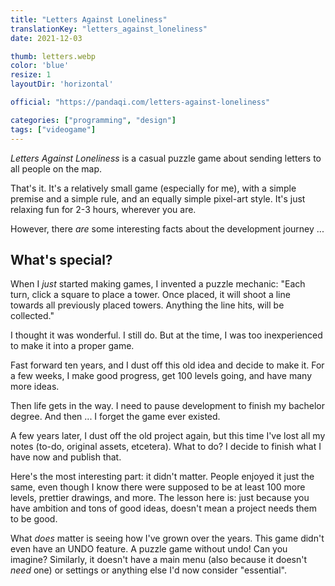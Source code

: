 ```yaml
---
title: "Letters Against Loneliness"
translationKey: "letters_against_loneliness"
date: 2021-12-03

thumb: letters.webp
color: 'blue'
resize: 1
layoutDir: 'horizontal'

official: "https://pandaqi.com/letters-against-loneliness"

categories: ["programming", "design"]
tags: ["videogame"]
---
```


_Letters Against Loneliness_ is a casual puzzle game about sending letters to all people on the map.

That's it. It's a relatively small game (especially for me), with a simple premise and a simple rule, and an equally simple pixel-art style. It's just relaxing fun for 2-3 hours, wherever you are.

However, there _are_ some interesting facts about the development journey ...

## What's special?
When I _just_ started making games, I invented a puzzle mechanic: "Each turn, click a square to place a tower. Once placed, it will shoot a line towards all previously placed towers. Anything the line hits, will be collected."

I thought it was wonderful. I still do. But at the time, I was too inexperienced to make it into a proper game.

Fast forward ten years, and I dust off this old idea and decide to make it. For a few weeks, I make good progress, get 100 levels going, and have many more ideas.

Then life gets in the way. I need to pause development to finish my bachelor degree. And then ... I forget the game ever existed.

A few years later, I dust off the old project again, but this time I've lost all my notes (to-do, original assets, etcetera). What to do? I decide to finish what I have now and publish that.

Here's the most interesting part: it didn't matter. People enjoyed it just the same, even though I know there were supposed to be at least 100 more levels, prettier drawings, and more. The lesson here is: just because you have ambition and tons of good ideas, doesn't mean a project needs them to be good.

What _does_ matter is seeing how I've grown over the years. This game didn't even have an UNDO feature. A puzzle game without undo! Can you imagine? Similarly, it doesn't have a main menu (also because it doesn't _need_ one) or settings or anything else I'd now consider "essential".